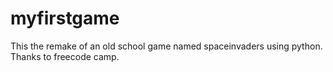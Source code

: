 # myfirstgame
This the remake of an old school game named spaceinvaders using python. Thanks to freecode camp. 
